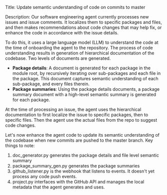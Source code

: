 Title: Update semantic understanding of code on commits to master

Description: Our software engineering agent currently processes new issues and issue comments. It localizes them to specific packages and files, and then makes recommendations about code changes that may help fix, or enhance the code in accordance with the issue details.

To do this, it uses a large language model (LLM) to understand the code at the time of onboarding the agent to the repository. The process of code understanding results in generation of hierarchical documentation of the codebase. Two levels of documents are generated.
- **Package details**: A document is generated for each package in the module root, by recursively iterating over sub-packages and each file in the package. This document captures semantic understanding of each sub-package, and every files therein.
- **Package summaries**: Using the package details documents, a package summary document with a high-level semantic summary is generated for each package.

At the time of processing an issue, the agent uses the hierarchical documentation to first localize the issue to specific packages, then to specific files. Then the agent use the actual files from the repo to suggest code changes.

Let's now enhance the agent code to update its semantic understanding of the codebase when new commits are pushed to the master branch. Key things to note:
1. doc_generator.py generates the package details and file level semantic summary
2. package_summary_gen.py generates the package summaries
3. github_listener.py is the webhook that listens to events. It doesn't yet process any code push events.
4. project.py interfaces with the GitHub API and manages the local metadata that the agent generates and uses.